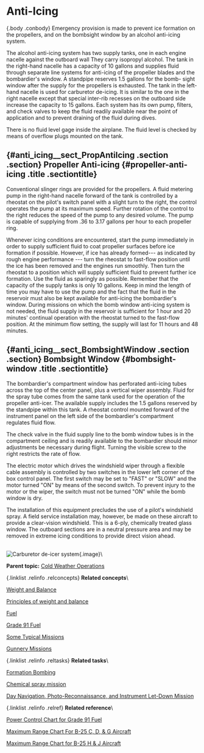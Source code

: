 
Anti-Icing
==========

 {.body .conbody}
Emergency provision is made to prevent ice formation on the propellers,
and on the bombsight window by an alcohol anti-icing system.

The alcohol anti-icing system has two supply tanks, one in each engine
nacelle against the outboard wall They carry isopropyl alcohol. The tank
in the right-hand nacelle has a capacity of 10 gallons and supplies
fluid through separate line systems for anti-icing of the propeller
blades and the bombardier\'s window. A standpipe reserves 1.5 gallons
for the bomb- sight window after the supply for the propellers is
exhausted. The tank in the left-hand nacelle is used for carburetor
de-icing. It is similar to the one in the right nacelle except that
special inter-rib recesses on the outboard side increase the capacity to
15 gallons. Each system has its own pump, filters, and check valves to
keep the fluid readily available near the point of application and to
prevent draining of the fluid during dives.

There is no fluid level gage inside the airplane. The fluid level is
checked by means of overflow plugs mounted on the tank.

 {#anti_icing__sect_PropAntiIcing .section .section}
Propeller Anti-icing {#propeller-anti-icing .title .sectiontitle}
--------------------

Conventional slinger rings are provided for the propellers. A fluid
metering pump in the right-hand nacelle forward of the tank is
controlled by a rheostat on the pilot\'s switch panel with a slight turn
to the right, the control operates the pump at its maximum speed.
Further rotation of the control to the right reduces the speed of the
pump to any desired volume. The pump is capable of supplying from .36 to
3.17 gallons per hour to each propeller ring.

Whenever icing conditions are encountered, start the pump immediately in
order to supply sufficient fluid to coat propeller surfaces before ice
formation if possible. However, if ice has already formed--- as
indicated by rough engine performance --- turn the rheostat to fast-flow
position until the ice has been removed and the engines run smoothly.
Then turn the rheostat to a position which will supply sufficient fluid
to prevent further ice formation. Use the fluid as sparingly as
possible. Remember that the capacity of the supply tanks is only 10
gallons. Keep in mind the length of time you may have to use the pump
and the fact that the fluid in the reservoir must also be kept available
for anti-icing the bombardier\'s window. During missions on which the
bomb window anti-icing system is not needed, the fluid supply in the
reservoir is sufficient for 1 hour and 20 minutes\' continual operation
with the rheostat turned to the fast-flow position. At the minimum flow
setting, the supply will last for 11 hours and 48 minutes.


 {#anti_icing__sect_BombsightWindow .section .section}
Bombsight Window {#bombsight-window .title .sectiontitle}
----------------

The bombardier\'s compartment window has perforated anti-icing tubes
across the top of the center panel, plus a vertical wiper assembly.
Fluid for the spray tube comes from the same tank used for the operation
of the propeller anti-icer. The available supply includes the 1.5
gallons reserved by the standpipe within this tank. A rheostat control
mounted forward of the instrument panel on the left side of the
bombardier\'s compartment regulates fluid flow.

The check valve in the fluid supply line to the bomb window tubes is in
the compartment ceiling and is readily available to the bombardier
should minor adjustments be necessary during flight. Turning the visible
screw to the right restricts the rate of flow.

The electric motor which drives the windshield wiper through a flexible
cable assembly is controlled by two switches in the lower left corner of
the box control panel. The first switch may be set to \"FAST\" or
\"SLOW\" and the motor turned \"ON\" by means of the second switch. To
prevent injury to the motor or the wiper, the switch must not be turned
\"ON\" while the bomb window is dry.

The installation of this equipment precludes the use of a pilot\'s
windshield spray. A field service installation may, however, be made on
these aircraft to provide a clear-vision windshield. This is a 6-ply,
chemically treated glass window. The outboard sections are in a neutral
pressure area and may be removed in extreme icing conditions to provide
direct vision ahead.

\
![Carburetor de-icer system](../images/carb_deicer_system.png){.image}\





**Parent topic:** [Cold Weather
Operations](../topics/cold_weather_operations.md "Cold weather operations bring visions of long arctic nights, glaciers, Eskimos, and stories you have heard of the Far North.")



 {.linklist .relinfo .relconcepts}
**Related concepts**\

<div>

[Weight and
Balance](../topics/WeightAndBalance.md "The day when a pilot flew by guesswork is past. One by one the decisions that were made by intuition, hunches, and guesswork have been taken over by an orderly system based on knowledge and understanding. Invariably this has resulted in greater safety and operating efficiency.")

</div>

<div>

[Principles of weight and
balance](../topics/PrinciplesOfWeightAndBalance.md "Understanding proper balance and the center of gravity of a B-25, and how to correctly determine the total weight and its distribution on board the aircraft.")

</div>

<div>

[Fuel](../topics/fuel.md "Information on the fuel required for the B-25, and how to determine the maximum flight range for the aircraft under different conditions.")

</div>

<div>

[Grade 91
Fuel](../topics/grade_91_fuel.md "With our entry into World War II, and our operations on fighting fronts the length and breadth of the world, it became apparent that we could not produce high-octane fuels quickly enough to meet the demand.")

</div>

<div>

[Some Typical
Missions](../topics/some_typical_missions.md "The types of practice missions you can expect when learning the B-25.")

</div>

<div>

[Gunnery
Missions](../topics/gunnery_missions.md "In this and all ensuing gunnery missions when both ground and water targets are used, extreme care must be exercised to see that the field of fire is clear of other planes.")

</div>


 {.linklist .relinfo .reltasks}
**Related tasks**\

<div>

[Formation
Bombing](../topics/formation_bombing.md "This is a day, 6-ship formation bombing mission.")

</div>

<div>

[Chemical spray
mission](../topics/ChemicalSprayMission.md "Background and expectations on the chemical spray missions.")

</div>

<div>

[Day Navigation, Photo-Reconnaissance, and Instrument Let-Down
Mission](../topics/day_navigation_photo_reconnaissance_and_instrument_let_down_mission.md "How this mission works and what's expected of every crew member.")

</div>


 {.linklist .relinfo .relref}
**Related reference**\

<div>

[Power Control Chart for Grade 91
Fuel](../topics/power_control_chart_for_grade_91_fuel.md "What you can expect when flying the B-25 using Grade 91 fuel.")

</div>

<div>

[Maximum Range Chart For B-25 C, D, & G
Aircraft](../topics/maximum_range_chart_for_b_25_c_d_and_g_aircraft.md "Information on the maximum range for the C, D, and G models of the B-25.")

</div>

<div>

[Maximum Range Chart for B-25 H & J
Aircraft](../topics/maximum_range_chart_for_b_25_h_and_j_aircraft.md "Information on the maximum range for the H and J models of the B-25.")

</div>


